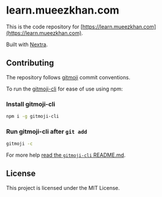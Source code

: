 # learn.mueezkhan.com

This is the code repository for [https://learn.mueezkhan.com](https://learn.mueezkhan.com).

Built with [Nextra](https://nextra.site).

## Contributing

The repository follows [gitmoji](https://gitmoji.dev/) commit conventions.

To run the [gitmoji-cli](https://github.com/carloscuesta/gitmoji-cli#readme) for ease of use using npm:

### Install gitmoji-cli

```bash
npm i -g gitmoji-cli
```

### Run gitmoji-cli after `git add`

```bash
gitmoji -c
```

For more help [read the `gitmoji-cli` README.md](https://github.com/carloscuesta/gitmoji-cli#readme).

## License

This project is licensed under the MIT License.
